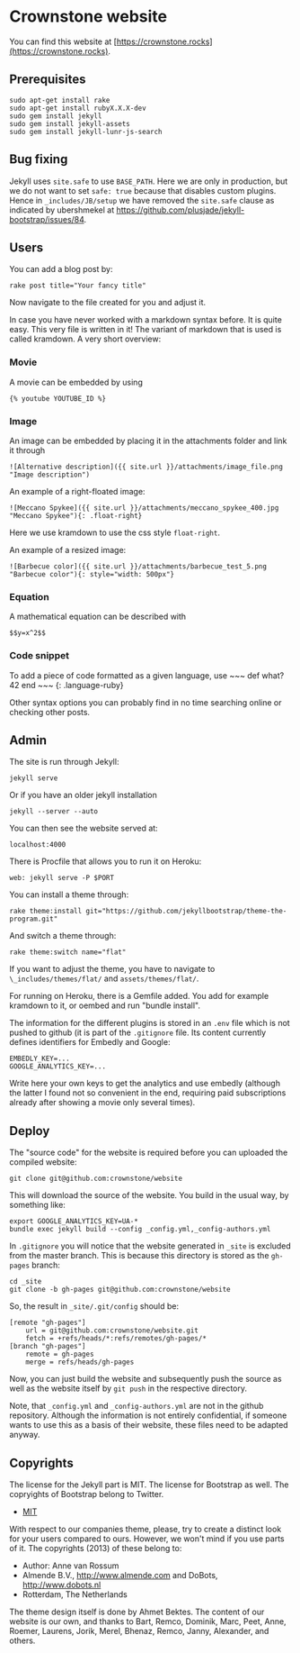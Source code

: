# Crownstone website

You can find this website at [https://crownstone.rocks](https://crownstone.rocks).

## Prerequisites

    sudo apt-get install rake
    sudo apt-get install rubyX.X.X-dev
    sudo gem install jekyll
    sudo gem install jekyll-assets
    sudo gem install jekyll-lunr-js-search


## Bug fixing

Jekyll uses `site.safe` to use `BASE_PATH`. Here we are only in production, but we do not want to set `safe: true` because that disables custom plugins. Hence in `_includes/JB/setup` we have removed the `site.safe` clause as indicated by ubershmekel at https://github.com/plusjade/jekyll-bootstrap/issues/84.

## Users

You can add a blog post by:

    rake post title="Your fancy title"
    
Now navigate to the file created for you and adjust it.

In case you have never worked with a markdown syntax before. It is quite easy. This very file is written in it! The variant of markdown that is used is called kramdown. A very short overview:

### Movie

A movie can be embedded by using 

    {% youtube YOUTUBE_ID %}

### Image

An image can be embedded by placing it in the attachments folder and link it through 

    ![Alternative description]({{ site.url }}/attachments/image_file.png "Image description")

An example of a right-floated image: 

    ![Meccano Spykee]({{ site.url }}/attachments/meccano_spykee_400.jpg "Meccano Spykee"){: .float-right} 

Here we use kramdown to use the css style `float-right`.

An example of a resized image: 

    ![Barbecue color]({{ site.url }}/attachments/barbecue_test_5.png "Barbecue color"){: style="width: 500px"}

### Equation

A mathematical equation can be described with

    $$y=x^2$$

### Code snippet

To add a piece of code formatted as a given language, use
 	~~~
	def what?
	 42
	end
	~~~
	{: .language-ruby}

Other syntax options you can probably find in no time searching online or checking other posts.

## Admin

The site is run through Jekyll:

    jekyll serve

Or if you have an older jekyll installation

    jekyll --server --auto

You can then see the website served at:

    localhost:4000
    
There is Procfile that allows you to run it on Heroku:

    web: jekyll serve -P $PORT
    
You can install a theme through:

    rake theme:install git="https://github.com/jekyllbootstrap/theme-the-program.git"
    
And switch a theme through:

    rake theme:switch name="flat"

If you want to adjust the theme, you have to navigate to `\_includes/themes/flat/` and `assets/themes/flat/`.

For running on Heroku, there is a Gemfile added. You add for example kramdown to it, or oembed and run "bundle install".

The information for the different plugins is stored in an `.env` file which is not pushed to github (it is part of the `.gitignore` file. Its content currently defines identifiers for Embedly and Google:

    EMBEDLY_KEY=...
    GOOGLE_ANALYTICS_KEY=...

Write here your own keys to get the analytics and use embedly (although the latter I found not so convenient in the end, requiring paid subscriptions already after showing a movie only several times).

## Deploy

The "source code" for the website is required before you can uploaded the compiled website:

    git clone git@github.com:crownstone/website

This will download the source of the website. You build in the usual way, by something like:

    export GOOGLE_ANALYTICS_KEY=UA-*
    bundle exec jekyll build --config _config.yml,_config-authors.yml

In `.gitignore` you will notice that the website generated in `_site` is excluded from the master branch. This is because this directory is stored as the `gh-pages` branch:

    cd _site
    git clone -b gh-pages git@github.com:crownstone/website

So, the result in `_site/.git/config` should be:

    [remote "gh-pages"]
        url = git@github.com:crownstone/website.git
        fetch = +refs/heads/*:refs/remotes/gh-pages/*
    [branch "gh-pages"]
        remote = gh-pages
        merge = refs/heads/gh-pages

Now, you can just build the website and subsequently push the source as well as the website itself by `git push` in the respective directory.

Note, that `_config.yml` and `_config-authors.yml` are not in the github repository. Although the information is not entirely confidential, if someone wants to use this as a basis of their website, these files need to be adapted anyway.

## Copyrights

The license for the Jekyll part is MIT. The license for Bootstrap as well. The copryights of Bootstrap belong to Twitter.

* [MIT](http://opensource.org/licenses/MIT)

With respect to our companies theme, please, try to create a distinct look for your users compared to ours. However, we won't mind if you use parts of it. The copyrights (2013) of these belong to:

* Author: Anne van Rossum
* Almende B.V., http://www.almende.com and DoBots, http://www.dobots.nl
* Rotterdam, The Netherlands

The theme design itself is done by Ahmet Bektes. The content of our website is our own, and thanks to Bart, Remco, Dominik, Marc, Peet, Anne, Roemer, Laurens, Jorik, Merel, Bhenaz, Remco, Janny, Alexander, and others.
